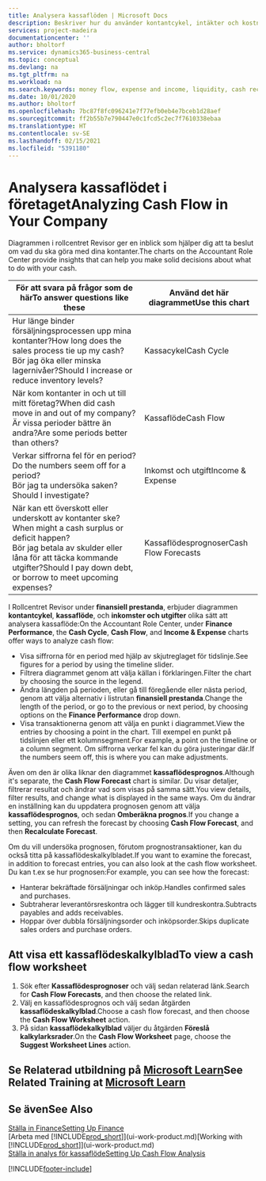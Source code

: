 ```yaml
---
title: Analysera kassaflöden | Microsoft Docs
description: Beskriver hur du använder kontantcykel, intäkter och kostnader, kassaflöde och kassaflödesprognosdiagrammet för att analysera tidigare flöden av likvida medel från och till ditt företag.
services: project-madeira
documentationcenter: ''
author: bholtorf
ms.service: dynamics365-business-central
ms.topic: conceptual
ms.devlang: na
ms.tgt_pltfrm: na
ms.workload: na
ms.search.keywords: money flow, expense and income, liquidity, cash receipts minus cash payments, Cartera
ms.date: 10/01/2020
ms.author: bholtorf
ms.openlocfilehash: 7bc87f8fc096241e7f77efb0eb4e7bceb1d28aef
ms.sourcegitcommit: ff2b55b7e790447e0c1fcd5c2ec7f7610338ebaa
ms.translationtype: HT
ms.contentlocale: sv-SE
ms.lasthandoff: 02/15/2021
ms.locfileid: "5391180"
---
```

# <a name="analyzing-cash-flow-in-your-company"></a><span data-ttu-id="6b049-103">Analysera kassaflödet i företaget</span><span class="sxs-lookup"><span data-stu-id="6b049-103">Analyzing Cash Flow in Your Company</span></span>
<span data-ttu-id="6b049-104">Diagrammen i rollcentret Revisor ger en inblick som hjälper dig att ta beslut om vad du ska göra med dina kontanter.</span><span class="sxs-lookup"><span data-stu-id="6b049-104">The charts on the Accountant Role Center provide insights that can help you make solid decisions about what to do with your cash.</span></span>  

| <span data-ttu-id="6b049-105">För att svara på frågor som de här</span><span class="sxs-lookup"><span data-stu-id="6b049-105">To answer questions like these</span></span> | <span data-ttu-id="6b049-106">Använd det här diagrammet</span><span class="sxs-lookup"><span data-stu-id="6b049-106">Use this chart</span></span> |
| --- | --- |
| <span data-ttu-id="6b049-107">Hur länge binder försäljningsprocessen upp mina kontanter?</span><span class="sxs-lookup"><span data-stu-id="6b049-107">How long does the sales process tie up my cash?</span></span></br> <span data-ttu-id="6b049-108">Bör jag öka eller minska lagernivåer?</span><span class="sxs-lookup"><span data-stu-id="6b049-108">Should I increase or reduce inventory levels?</span></span> |<span data-ttu-id="6b049-109">Kassacykel</span><span class="sxs-lookup"><span data-stu-id="6b049-109">Cash Cycle</span></span> |
| <span data-ttu-id="6b049-110">När kom kontanter in och ut till mitt företag?</span><span class="sxs-lookup"><span data-stu-id="6b049-110">When did cash move in and out of my company?</span></span></br> <span data-ttu-id="6b049-111">Är vissa perioder bättre än andra?</span><span class="sxs-lookup"><span data-stu-id="6b049-111">Are some periods better than others?</span></span> |<span data-ttu-id="6b049-112">Kassaflöde</span><span class="sxs-lookup"><span data-stu-id="6b049-112">Cash Flow</span></span> |
| <span data-ttu-id="6b049-113">Verkar siffrorna fel för en period?</span><span class="sxs-lookup"><span data-stu-id="6b049-113">Do the numbers seem off for a period?</span></span></br> <span data-ttu-id="6b049-114">Bör jag ta undersöka saken?</span><span class="sxs-lookup"><span data-stu-id="6b049-114">Should I investigate?</span></span> |<span data-ttu-id="6b049-115">Inkomst och utgift</span><span class="sxs-lookup"><span data-stu-id="6b049-115">Income & Expense</span></span> |
| <span data-ttu-id="6b049-116">När kan ett överskott eller underskott av kontanter ske?</span><span class="sxs-lookup"><span data-stu-id="6b049-116">When might a cash surplus or deficit happen?</span></span></br> <span data-ttu-id="6b049-117">Bör jag betala av skulder eller låna för att täcka kommande utgifter?</span><span class="sxs-lookup"><span data-stu-id="6b049-117">Should I pay down debt, or borrow to meet upcoming expenses?</span></span> |<span data-ttu-id="6b049-118">Kassaflödesprognoser</span><span class="sxs-lookup"><span data-stu-id="6b049-118">Cash Flow Forecasts</span></span> |

<span data-ttu-id="6b049-119">I Rollcentret Revisor under **finansiell prestanda**, erbjuder diagrammen **kontantcykel**, **kassaflöde**, och **inkomster och utgifter** olika sätt att analysera kassaflöde:</span><span class="sxs-lookup"><span data-stu-id="6b049-119">On the Accountant Role Center, under **Finance Performance**, the **Cash Cycle**, **Cash Flow**, and **Income & Expense** charts offer ways to analyze cash flow:</span></span>  

* <span data-ttu-id="6b049-120">Visa siffrorna för en period med hjälp av skjutreglaget för tidslinje.</span><span class="sxs-lookup"><span data-stu-id="6b049-120">See figures for a period by using the timeline slider.</span></span>  
* <span data-ttu-id="6b049-121">Filtrera diagrammet genom att välja källan i förklaringen.</span><span class="sxs-lookup"><span data-stu-id="6b049-121">Filter the chart by choosing the source in the legend.</span></span>  
* <span data-ttu-id="6b049-122">Ändra längden på perioden, eller gå till föregående eller nästa period, genom att välja alternativ i listrutan **finansiell prestanda**.</span><span class="sxs-lookup"><span data-stu-id="6b049-122">Change the length of the period, or go to the previous or next period, by choosing options on the **Finance Performance** drop down.</span></span>  
* <span data-ttu-id="6b049-123">Visa transaktionerna genom att välja en punkt i diagrammet.</span><span class="sxs-lookup"><span data-stu-id="6b049-123">View the entries by choosing a point in the chart.</span></span> <span data-ttu-id="6b049-124">Till exempel en punkt på tidslinjen eller ett kolumnsegment.</span><span class="sxs-lookup"><span data-stu-id="6b049-124">For example, a point on the timeline or a column segment.</span></span> <span data-ttu-id="6b049-125">Om siffrorna verkar fel kan du göra justeringar där.</span><span class="sxs-lookup"><span data-stu-id="6b049-125">If the numbers seem off, this is where you can make adjustments.</span></span>  

<span data-ttu-id="6b049-126">Även om den är olika liknar den diagrammet **kassaflödesprognos**.</span><span class="sxs-lookup"><span data-stu-id="6b049-126">Although it's separate, the **Cash Flow Forecast** chart is similar.</span></span> <span data-ttu-id="6b049-127">Du visar detaljer, filtrerar resultat och ändrar vad som visas på samma sätt.</span><span class="sxs-lookup"><span data-stu-id="6b049-127">You view details, filter results, and change what is displayed in the same ways.</span></span> <span data-ttu-id="6b049-128">Om du ändrar en inställning kan du uppdatera prognosen genom att välja **kassaflödesprognos**, och sedan **Omberäkna prognos**.</span><span class="sxs-lookup"><span data-stu-id="6b049-128">If you change a setting, you can refresh the forecast by choosing **Cash Flow Forecast**, and then **Recalculate Forecast**.</span></span>

<span data-ttu-id="6b049-129">Om du vill undersöka prognosen, förutom prognostransaktioner, kan du också titta på kassaflödeskalkylbladet.</span><span class="sxs-lookup"><span data-stu-id="6b049-129">If you want to examine the forecast, in addition to forecast entries, you can also look at the cash flow worksheet.</span></span> <span data-ttu-id="6b049-130">Du kan t.ex se hur prognosen:</span><span class="sxs-lookup"><span data-stu-id="6b049-130">For example, you can see how the forecast:</span></span>

* <span data-ttu-id="6b049-131">Hanterar bekräftade försäljningar och inköp.</span><span class="sxs-lookup"><span data-stu-id="6b049-131">Handles confirmed sales and purchases.</span></span>  
* <span data-ttu-id="6b049-132">Subtraherar leverantörsreskontra och lägger till kundreskontra.</span><span class="sxs-lookup"><span data-stu-id="6b049-132">Subtracts payables and adds receivables.</span></span>  
* <span data-ttu-id="6b049-133">Hoppar över dubbla försäljningsorder och inköpsorder.</span><span class="sxs-lookup"><span data-stu-id="6b049-133">Skips duplicate sales orders and purchase orders.</span></span>  

## <a name="to-view-a-cash-flow-worksheet"></a><span data-ttu-id="6b049-134">Att visa ett kassaflödeskalkylblad</span><span class="sxs-lookup"><span data-stu-id="6b049-134">To view a cash flow worksheet</span></span>
1. <span data-ttu-id="6b049-135">Sök efter **Kassaflödesprognoser** och välj sedan relaterad länk.</span><span class="sxs-lookup"><span data-stu-id="6b049-135">Search for **Cash Flow Forecasts**, and then choose the related link.</span></span>  
2. <span data-ttu-id="6b049-136">Välj en kassaflödesprognos och välj sedan åtgärden **kassaflödeskalkylblad**.</span><span class="sxs-lookup"><span data-stu-id="6b049-136">Choose a cash flow forecast, and then choose the **Cash Flow Worksheet** action.</span></span>  
3. <span data-ttu-id="6b049-137">På sidan **kassaflödekalkylblad** väljer du åtgärden **Föreslå kalkylarksrader**.</span><span class="sxs-lookup"><span data-stu-id="6b049-137">On the **Cash Flow Worksheet** page, choose the **Suggest Worksheet Lines** action.</span></span>  

## <a name="see-related-training-at-microsoft-learn"></a><span data-ttu-id="6b049-138">Se Relaterad utbildning på [Microsoft Learn](/learn/modules/forecast-cash-flow-dynamics-365-business-central/index)</span><span class="sxs-lookup"><span data-stu-id="6b049-138">See Related Training at [Microsoft Learn](/learn/modules/forecast-cash-flow-dynamics-365-business-central/index)</span></span>

## <a name="see-also"></a><span data-ttu-id="6b049-139">Se även</span><span class="sxs-lookup"><span data-stu-id="6b049-139">See Also</span></span>
[<span data-ttu-id="6b049-140">Ställa in Finance</span><span class="sxs-lookup"><span data-stu-id="6b049-140">Setting Up Finance</span></span>](finance-setup-finance.md)  
<span data-ttu-id="6b049-141">[Arbeta med [!INCLUDE[prod_short](includes/prod_short.md)]](ui-work-product.md)</span><span class="sxs-lookup"><span data-stu-id="6b049-141">[Working with [!INCLUDE[prod_short](includes/prod_short.md)]](ui-work-product.md)</span></span>  
[<span data-ttu-id="6b049-142">Ställa in analys för kassaflöde</span><span class="sxs-lookup"><span data-stu-id="6b049-142">Setting Up Cash Flow Analysis</span></span>](finance-setup-cash-flow-analyses.md)  


[!INCLUDE[footer-include](includes/footer-banner.md)]